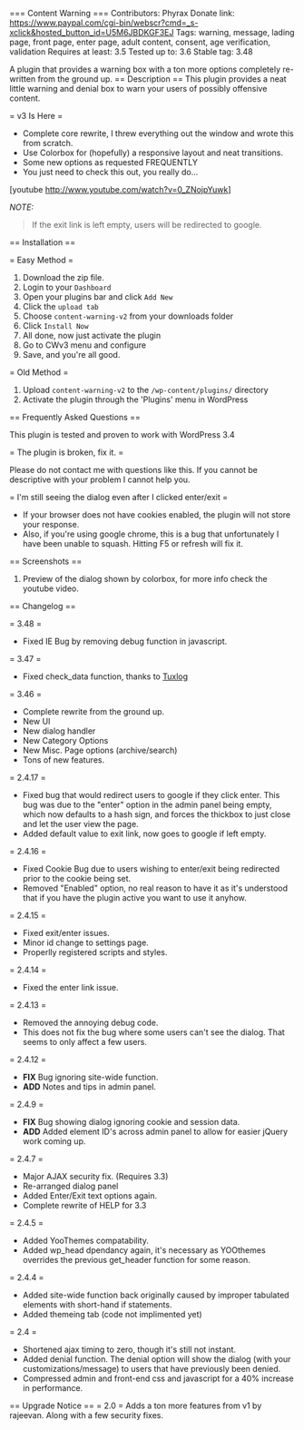 === Content Warning ===
Contributors: Phyrax
Donate link: https://www.paypal.com/cgi-bin/webscr?cmd=_s-xclick&hosted_button_id=U5M6JBDKGF3EJ
Tags: warning, message, lading page, front page, enter page, adult content, consent, age verification, validation
Requires at least: 3.5
Tested up to: 3.6
Stable tag: 3.48

A plugin that provides a warning box with a ton more options completely re-written from the ground up.
== Description ==
This plugin provides a neat little warning and denial box to warn your users of possibly offensive content. 

= v3 Is Here =
* Complete core rewrite, I threw everything out the window and wrote this from scratch.
* Use Colorbox for (hopefully) a responsive layout and neat transitions.
* Some new options as requested FREQUENTLY
* You just need to check this out, you really do...

[youtube http://www.youtube.com/watch?v=0_ZNojpYuwk]

*NOTE:* 

> If the exit link is left empty, users will be redirected to google.

== Installation ==

= Easy Method =
1. Download the zip file.
1. Login to your `Dashboard`
1. Open your plugins bar and click `Add New`
1. Click the `upload tab`
1. Choose `content-warning-v2` from your downloads folder
1. Click `Install Now`
1. All done, now just activate the plugin
1. Go to CWv3 menu and configure
1. Save, and you're all good.

= Old Method = 
1. Upload `content-warning-v2` to the `/wp-content/plugins/` directory
1. Activate the plugin through the 'Plugins' menu in WordPress

== Frequently Asked Questions ==

This plugin is tested and proven to work with WordPress 3.4

= The plugin is broken, fix it. = 

Please do not contact me with questions like this.  If you cannot be descriptive with your problem I cannot help you.

= I'm still seeing the dialog even after I clicked enter/exit =

* If your browser does not have cookies enabled, the plugin will not store your response.
* Also, if you're using google chrome, this is a bug that unfortunately I have been unable to squash.  Hitting F5 or refresh will fix it.

== Screenshots ==

1. Preview of the dialog shown by colorbox, for more info check the youtube video.

== Changelog ==

= 3.48 =
* Fixed IE Bug by removing debug function in javascript.

= 3.47 =
* Fixed check_data function, thanks to [Tuxlog](http://wordpress.org/support/profile/tuxlog "Tux's Profile")

= 3.46 =
* Complete rewrite from the ground up.
* New UI
* New dialog handler
* New Category Options
* New Misc. Page options (archive/search)
* Tons of new features.

= 2.4.17 =
* Fixed bug that would redirect users to google if they click enter.  This bug was due to the "enter" option in the admin panel being empty, which now defaults to a hash sign, and forces the thickbox to just close and let the user view the page.
* Added default value to exit link, now goes to google if left empty.

= 2.4.16 =
* Fixed Cookie Bug due to users wishing to enter/exit being redirected prior to the cookie being set.
* Removed "Enabled" option, no real reason to have it as it's understood that if you have the plugin active you want to use it anyhow.

= 2.4.15 =
* Fixed exit/enter issues.
* Minor id change to settings page.
* Properlly registered scripts and styles.

= 2.4.14 =
* Fixed the enter link issue.

= 2.4.13 =
* Removed the annoying debug code.
* This does not fix the bug where some users can't see the dialog.  That seems to only affect a few users.

= 2.4.12 =
* **FIX** Bug ignoring site-wide function.
* **ADD** Notes and tips in admin panel.

= 2.4.9 =
* **FIX** Bug showing dialog ignoring cookie and session data.
* **ADD** Added element ID's across admin panel to allow for easier jQuery work coming up.

= 2.4.7 =
* Major AJAX security fix. (Requires 3.3)
* Re-arranged dialog panel
* Added Enter/Exit text options again.
* Complete rewrite of HELP for 3.3

= 2.4.5 =
* Added YooThemes compatability.
* Added wp_head dpendancy again, it's necessary as YOOthemes overrides the previous get_header function for some reason.

= 2.4.4 =
* Added site-wide function back originally caused by improper tabulated elements with short-hand if statements.
* Added themeing tab (code not implimented yet)

= 2.4 =
* Shortened ajax timing to zero, though it's still not instant.
* Added denial function.  The denial option will show the dialog (with your customizations/message) to users that have previously been denied.
* Compressed admin and front-end css and javascript for a 40% increase in performance.


== Upgrade Notice ==
= 2.0 =
Adds a ton more features from v1 by rajeevan.  Along with a few security fixes.

